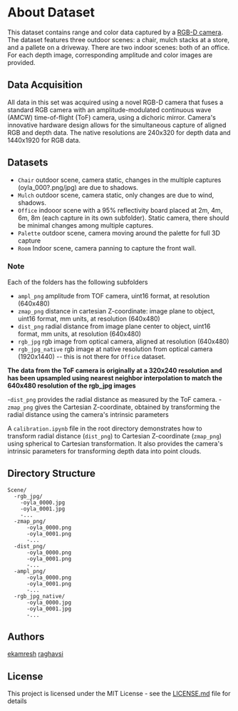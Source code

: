 # About Dataset

This dataset contains range and color data captured by a [RGB-D camera](https://patents.google.com/patent/US20210334944A1/). The dataset features three outdoor scenes: a chair, mulch stacks at a store, and a pallete on a driveway. There are two indoor scenes: both of an office. For each depth image, corresponding amplitude and color images are provided. 


## Data Acquisition 

All data in this set was acquired using a novel RGB-D camera that fuses a standard RGB camera with an amplitude-modulated continuous wave (AMCW) time-of-flight (ToF) camera, using a dichoric mirror. Camera's innovative hardware design allows for the simultaneous capture of aligned RGB and depth data. The native resolutions are 240x320 for depth data and 1440x1920 for RGB data.

## Datasets
- `Chair` outdoor scene, camera static, changes in the multiple captures (oyla_000?.png/jpg) are due to shadows.
- `Mulch` outdoor scene, camera static, only changes are due to wind, shadows.
- `Office` indooor scene with a 95% reflectivity board placed at 2m, 4m, 6m, 8m (each capture in its own subfolder). Static camera, there should be minimal changes among multiple captures.
- `Palette` outdoor scene, camera moving around the palette for full 3D capture
- `Room` Indoor scene, camera panning to capture the front wall.
### Note

Each of the folders has the following subfolders
- `ampl_png` amplitude from TOF camera, uint16 format, at resolution (640x480) 
- `zmap_png` distance in cartesian Z-coordinate: image plane to object, uint16 format, mm units, at resolution (640x480)
- `dist_png` radial distance from image plane center to object, uint16 format, mm units, at resolution (640x480)
- `rgb_jpg` rgb image from optical camera, aligned at resolution (640x480) 
- `rgb_jpg_native` rgb image at native resolution from optical camera (1920x1440) -- this is not there for `Office` dataset. 

**The data from the ToF camera is originally at a 320x240 resolution and has been upsampled using nearest neighbor interpolation to match the 640x480 resolution of the rgb_jpg images**

-`dist_png` provides the radial distance as measured by the ToF camera.
-`zmap_png` gives the Cartesian Z-coordinate, obtained by transforming the radial distance using the camera's intrinsic parameters

A `calibration.ipynb` file in the root directory demonstrates how to transform radial distance (`dist_png`) to Cartesian Z-coordinate (`zmap_png`) using spherical to Cartesian transformation. It also provides the camera's intrinsic parameters for transforming depth data into point clouds.


## Directory Structure 

```
Scene/
  -rgb_jpg/
    -oyla_0000.jpg
    -oyla_0001.jpg
    -...
  -zmap_png/
      -oyla_0000.png
      -oyla_0001.png
      -...
  -dist_png/
      -oyla_0000.png
      -oyla_0001.png
      -... 
  -ampl_png/
      -oyla_0000.png
      -oyla_0001.png
      -...
  -rgb_jpg_native/
      -oyla_0000.jpg
      -oyla_0001.jpg
      -...
```

## Authors

[ekamresh](https://github.com/ekamresh)
[raghavsi](https://www.linkedin.com/in/raghavendra-singh-sp/)

## License

This project is licensed under the MIT License - see the [LICENSE.md](LICENSE.md) file for details

